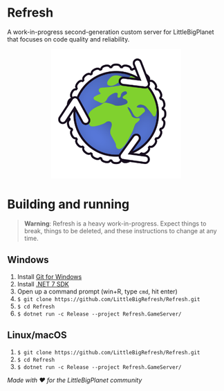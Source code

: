 # Refresh

A work-in-progress second-generation custom server for LittleBigPlanet that focuses on code quality and reliability.

<p align="center">
  <img width="300" src="https://github.com/LittleBigRefresh/Branding/blob/main/icons/refresh_transparent_512x.png">
</p>

# Building and running

> **Warning**:
> Refresh is a heavy work-in-progress. Expect things to break, things to be deleted, and these instructions to change at any time.

## Windows

1. Install [Git for Windows](https://gitforwindows.org/)
2. Install [.NET 7 SDK](https://dotnet.microsoft.com/en-us/download/dotnet/7.0)
3. Open up a command prompt (win+R, type `cmd`, hit enter)
4. `$ git clone https://github.com/LittleBigRefresh/Refresh.git`
5. `$ cd Refresh`
6. `$ dotnet run -c Release --project Refresh.GameServer/`

## Linux/macOS
1. `$ git clone https://github.com/LittleBigRefresh/Refresh.git`
1. `$ cd Refresh`
1. `$ dotnet run -c Release --project Refresh.GameServer/`


*Made with :heart: for the LittleBigPlanet community*
